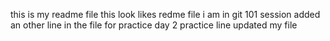 this is my readme file
this look likes redme file
i am in git 101 session
added an other line in the file for practice
day 2 practice line
updated my file
